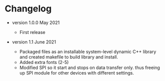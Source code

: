 # Changelog

* version 1.0.0 May 2021
	* First release
	
* version 1.1 June 2021
	* Packaged files as an installable system-level dynamic C++ library
	and created makefile to build library and install.
	* Added extra fonts (2-5)
	* Modified SPI so it start and stops on data transfer only.
	thus freeing up SPI module for other devices with different settings. 

